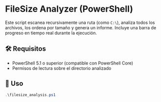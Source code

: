 # FileSize Analyzer (PowerShell)

Este script escanea recursivamente una ruta (como `C:\`), analiza todos los archivos, los ordena por tamaño y genera un informe. Incluye una barra de progreso en tiempo real durante la ejecución.

## 🛠 Requisitos

- PowerShell 5.1 o superior (compatible con PowerShell Core)
- Permisos de lectura sobre el directorio analizado

## 🚀 Uso

```powershell
.\filesize_analysis.ps1
